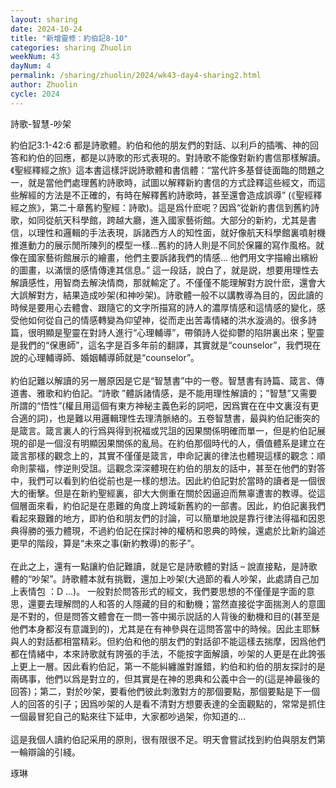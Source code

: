 ```yaml
---
layout: sharing
date: 2024-10-24
title: "新增靈修：約伯記8-10"
categories: sharing Zhuolin
weekNum: 43
dayNum: 4
permalink: /sharing/zhuolin/2024/wk43-day4-sharing2.html
author: Zhuolin
cycle: 2024
---
```


詩歌-智慧-吵架  

約伯記3:1-42:6 都是詩歌體。約伯和他的朋友們的對話、以利戶的插嘴、神的回答和約伯的回應，都是以詩歌的形式表現的。對詩歌不能像對新約書信那樣解讀。《聖經釋經之旅》這本書這樣評説詩歌體和書信體：“當代許多基督徒面臨的問題之一，就是當他們處理舊約詩歌時，試圖以解釋新約書信的方式詮釋這些經文，而這些解經的方法是不正確的，有時在解釋舊約詩歌時，甚至還會造成誤導” (《聖經釋經之旅》，第二十章舊約聖經：詩歌)。這是爲什麽呢？因爲“從新約書信到舊約詩歌，如同從航天科學館，跨越大廳，進入國家藝術館。大部分的新約，尤其是書信，以理性和邏輯的手法表現，訴諸西方人的知性面，就好像航天科學館裏噴射機推進動力的展示閒所陳列的模型一樣…舊約的詩人則是不同於保羅的寫作風格。就像在國家藝術館展示的繪畫，他們主要訴諸我們的情感… 他們用文字描繪出繽紛的圖畫，以滿懷的感情傳達其信息。” 這一段話，說白了，就是説，想要用理性去解讀感性，用智商去解決情商，那就輸定了。不僅僅不能理解對方說什麽，還會大大誤解對方，結果造成吵架(和神吵架)。詩歌體一般不以講教導為目的，因此讀的時候是要用心去體會、跟隨它的文字所描寫的詩人的濃厚情感和這情感的變化，感受他如何從自己的情感轉變為仰望神，從而走出苦毒情緒的洪水漩渦的。很多詩篇，很明顯是聖靈在對詩人進行“心理輔導”，帶領詩人從抑鬱的陷阱裏出來；聖靈是我們的“保惠師”，這名字是百多年前的翻譯，其實就是“counselor”，我們現在說的心理輔導師、婚姻輔導師就是“counselor”。  
   
約伯記難以解讀的另一層原因是它是“智慧書”中的一卷。智慧書有詩篇、箴言、傳道書、雅歌和約伯記。“詩歌 ”體訴諸情感，是不能用理性解讀的；”智慧”又需要所謂的“悟性”(權且用這個有東方神秘主義色彩的詞吧，因爲實在在中文裏沒有更合適的詞)，也是難以用邏輯理性去理清脈絡的。五卷智慧書，最與約伯記衝突的是箴言。箴言裏人的行爲與得到祝福或咒詛的因果關係明確而單一，但是約伯記展現的卻是一個沒有明顯因果關係的亂局。在約伯那個時代的人，價值體系是建立在箴言那樣的觀念上的，其實不僅僅是箴言，申命記裏的律法也體現這樣的觀念：順命則蒙福，悖逆則受詛。這觀念深深體現在約伯的朋友的話中，甚至在他們的對答中，我們可以看到約伯從前也是一樣的想法。因此約伯記對於當時的讀者是一個很大的衝擊。但是在新約聖經裏，卻大大側重在關於因逼迫而無辜遭害的教導。從這個層面來看，約伯記是在患難的角度上跨域新舊約的一部書。因此，約伯記裏我們看起來艱難的地方，即約伯和朋友們的討論，可以簡單地說是靠行律法得福和因恩典得勝的張力體現，不過約伯記在探討神的權柄和恩典的時候，還處於比新約論述更早的階段，算是“未來之事(新約教導)的影子”。  
   
在此之上，還有一點讓約伯記難讀，就是它是詩歌體的對話 – 說直接點，是詩歌體的“吵架”。詩歌體本就有挑戰，還加上吵架(大過節的看人吵架，此處請自己加上表情包 ：D …)。 一般對於問答形式的經文，我們要思想的不僅僅是字面的意思，還要去理解問的人和答的人隱藏的目的和動機；當然直接從字面揣測人的意圖是不對的，但是問答文體會在一問一答中揭示説話的人背後的動機和目的(甚至是他們本身都沒有意識到的)，尤其是在有神參與在這問答當中的時候。因此主耶穌與人的對話都相當精彩。但約伯和他的朋友們的對話卻不能這樣去揣摩，因爲他們都在情緒中，本來詩歌就有誇張的手法，不能按字面解讀，吵架的人更是在此誇張上更上一層。因此看約伯記，第一不能糾纏誰對誰錯，約伯和約伯的朋友探討的是兩碼事，他們以爲是對立的，但其實是在神的恩典和公義中合一的(這是神最後的回答)；第二，對於吵架，要看他們彼此刺激對方的那個要點，那個要點是下一個人的回答的引子；因爲吵架的人是看不清對方想要表達的全面觀點的，常常是抓住一個最冒犯自己的點來往下延申，大家都吵過架，你知道的…  
   
這是我個人讀約伯記采用的原則，很有限很不足。明天會嘗試找到約伯與朋友們第一輪辯論的引綫。  

琢琳  
    
   


